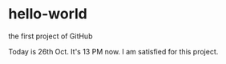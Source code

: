 # hello-world
the first project of GitHub

Today is 26th Oct. It's 13 PM now.
I am satisfied for this project.
